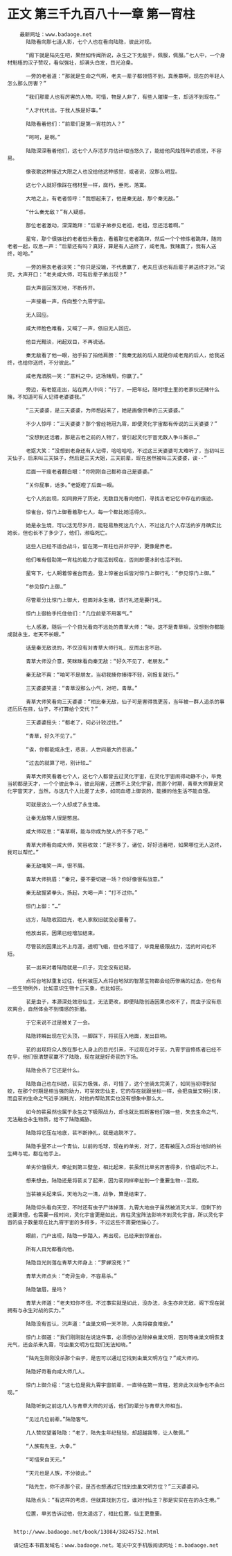 # 正文 第三千九百八十一章 第一宵柱
        最新网址：www.badaoge.net
          陆隐看向那七道人影，七个人也在看向陆隐，彼此对视。
      
          “阁下就是陆先生吧，果然如传闻所说，永生之下无敌手，佩服，佩服。”七人中，一个身材魁梧的汉子赞叹，看似强壮，却满头白发，目光沧桑。
      
          一旁的老者道：“那就是生命之气啊，老夫一辈子都领悟不到，真羡慕啊，现在的年轻人怎么那么厉害？”
      
          “我们那辈人也有厉害的人物，可惜，物是人非了，有些人璀璨一生，却活不到现在。”
      
          “人才代代出，于我人族是好事。”
      
          陆隐看着他们：“前辈们是第一宵柱的人？”
      
          “呵呵，是啊。”
      
          陆隐深深看着他们，这七个人存活岁月估计相当悠久了，能给他风烛残年的感觉，不容易。
      
          像夜歌这种接近大限之人也没给他这种感觉，或者说，没那么明显。
      
          这七个人就好像踩在棺材里一样，腐朽，垂死，落寞。
      
          大地之上，有老者惊呼：“我想起来了，他是秦无敌，那个秦无敌。”
      
          “什么秦无敌？”有人疑惑。
      
          那位老者激动，深深跪拜：“后辈子弟参见老祖，老祖，您还活着啊。”
      
          星穹，那个很强壮的老者低头看去，看着那位老者跪拜，然后一个个修炼者跪拜，随同老者一起，叹息一声：“后辈还有吗？真好，算是有人送终了，咸老鬼，我赌赢了，我有人送终，哈哈。”
      
          一旁的黑衣老者淡笑：“你只是没输，不代表赢了，老夫应该也有后辈子弟送终才对。”说完，大声开口：“老夫咸大师，可有后辈子弟出现？”
      
          巨大声音回荡天地，不断传开。
      
          一声接着一声，传向整个九霄宇宙。
      
          无人回应。
      
          咸大师脸色难看，又喊了一声，依旧无人回应。
      
          他目光黯淡，闭起双目，不再说话。
      
          秦无敌看了他一眼，抬手拍了拍他肩膀：“我秦无敌的后人就是你咸老鬼的后人，给我送终，也给你送终，不分彼此。”
      
          咸老鬼洒脱一笑：“意料之中，这场赌局，你赢了。”
      
          旁边，有老妪走出，站在两人中间：“行了，一把年纪，随时埋土里的老家伙还赌什么赌，不知道可有人记得老婆婆我。”
      
          “三天婆婆，是三天婆婆，为师想起来了，她是画像供奉的三天婆婆。”
      
          不少人惊呼：“三天婆婆？那个曾经艳冠九霄，即便灵化宇宙都有传说的三天婆婆？”
      
          “没想到还活着，那是古老之前的人物了，曾引起灵化宇宙无数人争斗厮杀…”
      
          老妪大笑：“没想到老身还有人记得，哈哈哈哈，不过这三天婆婆可太难听了，当初叫三天仙子，后来叫三天妹子，然后是三天大姐，三天前辈，现在居然被叫三天婆婆，诶--”
      
          后面一干瘦老者翻白眼：“你刚刚自己都称自己是婆婆。”
      
          “关你屁事，话多。”老妪瞪了后面一眼。
      
          七个人的出现，如同掀开了历史，无数目光看向他们，寻找古老记忆中存在的痕迹。
      
          惊雀台，惊门上御看着那七人，每一个都比她活得久。
      
          她是永生境，可以活无尽岁月，能轻易熬死这几个人，不过这几个人存活的岁月确实比她长，但也长不了多少了，他们，濒临死亡。
      
          这些人已经不适合战斗，留在第一宵柱也并非守护，更像是养老。
      
          他们唯有借助第一宵柱的能力才能活到现在，否则即便冰封也活不到。
      
          星穹下，七人朝着惊雀台而去，登上惊雀台后皆对惊门上御行礼：“参见惊门上御。”
      
          “参见惊门上御…”
      
          尽管辈分比惊门上御大，但面对永生境，该行礼还是要行礼。
      
          惊门上御抬手托住他们：“几位前辈不用客气。”
      
          七人感激，随后一个个目光看向不远处的青草大师：“呦，这不是青草嘛，没想到你都能成就永生，老天不长眼。”
      
          话是秦无敌说的，不仅没有对青草大师行礼，反而出言不逊。
      
          青草大师没介意，笑眯眯看向秦无敌：“好久不见了，老朋友。”
      
          秦无敌不爽：“咱可不是朋友，当初我揍你揍得不轻，别报复就行。”
      
          三天婆婆笑道：“青草没那么小气，对吧，青草。”
      
          青草大师笑看向三天婆婆：“相比秦无敌，仙子可是害得我更苦，当年被一群人追杀的事还历历在目，仙子，不打算给个交代？”
      
          三天婆婆摇头：“都老了，何必计较过往。”
      
          “青草，好久不见了。”
      
          “诶，你都能成永生，悲哀，人世间最大的悲哀。”
      
          “过去的就算了吧，别计较…”
      
          青草大师笑看着七个人，这七个人都曾去过灵化宇宙，在灵化宇宙闹得动静不小，毕竟当初都是天才，一个个彼此争斗，彼此陷害，还瞧不上灵化宇宙，而那个时期，青草大师算是灵化宇宙天才，当然，与这几个人比差了太多，如同血塔上御说的，能揍的他生活不能自理。
      
          可就是这么一个人却成了永生境。
      
          让秦无敌等人很是憋屈。
      
          咸大师叹息：“青草啊，能与你成为故人的不多了吧。”
      
          青草大师看向咸大师，笑容收敛：“是不多了，诸位，好好活着吧，如果哪位无人送终，我可以帮忙。”
      
          秦无敌嗤笑一声，很不屑。
      
          青草大师挑眉：“秦兄，要不要切磋一场？你好像很有战意。”
      
          秦无敌握紧拳头，扬起，大喝一声：“打不过你。”
      
          惊门上御：“…”
      
          远方，陆隐收回目光，老人家叙旧就没必要看了。
      
          他放出苌，因果已经增加结束。
      
          尽管苌的因果比不上月涯，透明飞蛾，但也不错了，毕竟是极限战力，活的时间也不短。
      
          苌一出来对着陆隐就是一爪子，完全没有迟疑。
      
          点将台地狱重复过往，任何被压入点将台地狱的智慧生物都会经历惨痛的过去，但也有一些生物例外，比如意识生物十三天象，也比如苌。
      
          苌是虫子，本源深处效忠仙主，无法更改，即便陆隐创造因果也改不了，而虫子没有悲欢离合，自然体会不到情感的折磨。
      
          于它来说不过是被关了一会。
      
          陆隐转瞬出现在它头顶，一脚踩下，将苌压入地面，发出巨响。
      
          苌的出现将众人放在那七人身上的目光引来，不过现在对于苌，九霄宇宙修炼者已经不在乎，他们很清楚苌赢不了陆隐，现在就是好奇苌的下场。
      
          陆隐会杀了它还是什么。
      
          陆隐自己也在纠结，苌实力极强，杀，可惜了，这个坐骑太完美了，如同当初得到狱蛟，在那个时期是相当强的助力，可苌效忠仙主，它的存在就跟坐标一样，会把虫巢文明引来，而且苌的生命之气近乎消耗光，对他的帮助其实也没有想象中那么大。
      
          如今的苌虽然也属于永生之下极限战力，却也就比孤断客他们强一些，失去生命之气，无法融合永生物质，给不了陆隐威胁。
      
          陆隐将它压在地底，苌不断挣扎，就是逃脱不了。
      
          陆隐手里不止一个青仙，以前的毛球，现在的单劣，对了，还有被压入点将台地狱的长生碑与坭，都在他手上。
      
          单劣价值很大，牵扯到第三壁垒，相比起来，苌虽然比单劣厉害得多，价值却比不上。
      
          想来想去，陆隐还是将苌关了起来，因为苌同样牵扯到一个重要生物--混寂。
      
          当苌被关起来后，天地为之一清，战争，算是结束了。
      
          陆隐仰头看向天空，不时还有虫子尸体掉落，九霄大地虫子虽然被消灭大半，但剩下的还要清理，也需要一段时间，灵化宇宙更是如此，宵柱灵宝阵法影响不到灵化宇宙，所以灵化宇宙的虫子数量现在比九霄宇宙的多得多，不过这些不需要他操心了。
      
          眼前，门户出现，陆隐一步踏入，再出现，已经来到惊雀台。
      
          所有人目光都看向他。
      
          陆隐目光则落在青草大师身上：“罗蝉没死？”
      
          青草大师点头：“奇异生命，不容易杀。”
      
          陆隐皱眉，是吗？
      
          青草大师道：“老夫知你不信，不过事实就是如此，没办法，永生亦非无敌，阁下现在就拥有与永生对战的实力。”
      
          陆隐没有否认，沉声道：“虫巢文明一天不除，人类将寝食难安。”
      
          惊门上御道：“我们刚刚就在说这件事，必须想办法除掉虫巢文明，否则等虫巢文明恢复元气，还会杀来九霄，可虫巢文明方位我们无法知晓。”
      
          “陆先生刚刚没杀那个虫子，是否可以通过它找到虫巢文明方位？”咸大师问。
      
          陆隐好奇看向咸大师几人。
      
          惊门上御介绍：“这七位是我九霄宇宙前辈，一直待在第一宵柱，若非此次战争也不会出现。”
      
          陆隐听到之前这几人与青草大师的对话，他们的辈分与青草大师相当。
      
          “见过几位前辈。”陆隐客气。
      
          几人赞叹望着陆隐：“老了，陆先生年纪轻轻，却超越我等，让人敬佩。”
      
          “人族有先生，大幸。”
      
          “可惜来自天元。”
      
          “天元也是人族，不分彼此。”
      
          “陆先生，你不杀那个苌，是否也想通过它找到虫巢文明方位？”三天婆婆问。
      
          陆隐点头：“有这样的考虑，但就算找到方位，谁对付仙主？那是实实在在的永生境。”
      
          位置，单劣告诉过他，但太遥远了，相比位置，仙主更重要。
      
      
      http://www.badaoge.net/book/13084/38245752.html
      
      请记住本书首发域名：www.badaoge.net。笔尖中文手机版阅读网址：m.badaoge.net